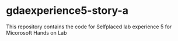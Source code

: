 # gdaexperience5-story-a
This repository contains the code for Selfplaced lab experience 5 for Micorosoft Hands on Lab
